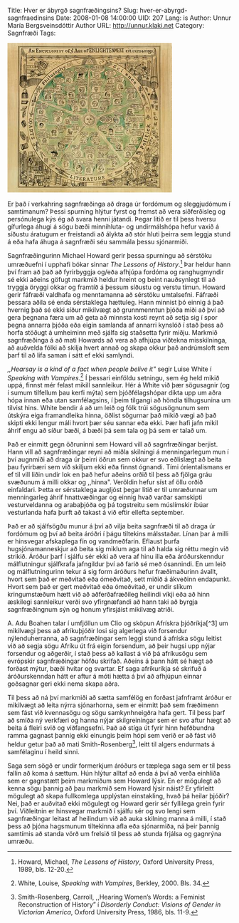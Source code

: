 Title: Hver er ábyrgð sagnfræðingsins?
Slug: hver-er-abyrgd-sagnfraedinsins
Date: 2008-01-08 14:00:00
UID: 207
Lang: is
Author: Unnur María Bergsveinsdóttir
Author URL: http://unnur.klaki.net
Category: Sagnfræði
Tags: 

![Mynd](495.jpg)

Er það í verkahring sagnfræðinga að draga úr fordómum og sleggjudómum í samtímanum? Þessi spurning hlýtur fyrst og fremst að vera siðferðisleg og persónulega kýs ég að svara henni játandi. Þegar litið er til þess hversu gífurlega áhugi á sögu bæði minnihluta- og undirmálshópa hefur vaxið á síðustu áratugum er freistandi að álykta að stór hluti þeirra sem leggja stund á eða hafa áhuga á sagnfræði séu sammála þessu sjónarmiði. 

Sagnfræðingurinn Michael Howard gerir þessa spurningu að sérstöku umræðuefni í upphafi bókar sinnar _The Lessons of History_.[^1] Þar heldur hann því fram að það að fyrirbyggja og/eða afhjúpa fordóma og ranghugmyndir sé ekki aðeins göfugt markmið heldur hreint og beint nauðsynlegt til að tryggja öryggi okkar og framtíð á þessum síðustu og verstu tímun. Howard gerir fáfræði valdhafa og menntamanna að sérstöku umtalsefni. Fáfræði þessara aðila sé enda sérstaklega hættuleg. Hann minnist þó einnig á það hvernig það sé ekki síður mikilvægt að grunnmenntun þjóða miði að því að gera þegnana færa um að geta að minnsta kosti reynt að setja sig í spor þegna annarra þjóða eða eigin samlanda af annarri kynslóð í stað þess að horfa stöðugt á umheiminn með sjálfa sig staðsetta fyrir miðju. Markmið sagnfræðinga á að mati Howards að vera að afhjúpa viðtekna misskilninga, að auðvelda fólki að skilja hvert annað og skapa okkur það andrúmsloft sem þarf til að lifa saman í sátt ef ekki samlyndi. 

_,,Hearsay is a kind of a fact when people belive it"_ segir Luise White í _Speaking with Vampires_.[^2] Í þessari einföldu setningu, sem ég held mikið uppá, finnst mér felast mikill sannleikur. Hér á White við þær sögusagnir (og í sumum tilfellum þau kerfi mýta) sem þjóðfélagshópar dikta upp um aðra hópa innan eða utan samfélagsins, í þeim tilgangi að höndla tilhugsunina um tilvist hins. White bendir á að um leið og fólk trúi sögusögnunum sem útskýra eiga framandleika hinna, öðlist sögurnar það mikið vægi að það skipti ekki lengur máli hvort þær séu sannar eða ekki. Þær hafi jafn mikil áhrif engu að síður bæði, á bæði þá sem tala og þá sem er talað um. 

Það er einmitt gegn öðruninni sem Howard vill að sagnfræðingar berjist. Hann vill að sagnfræðingar reyni að miðla skilningi á menningarlegum mun í því augnmiði að draga úr þeirri öðrun sem okkur er svo eðlislægt að beita þau fyrirbæri sem við skiljum ekki eða finnst ógnandi. Tími óríentalismans er ef til vill liðin undir lok en það hefur aðeins orðið til þess að fjölga gráu svæðunum á milli okkar og ,,hinna". Veröldin hefur síst af öllu orðið einfaldari. Þetta er sérstaklega augljóst þegar litið er til umræðunnar um menningarleg áhrif hnattvæðingar og einnig hvað varðar samskipti vesturveldanna og arabaþjóða og þá togstreitu sem múslímskir íbúar vesturlanda hafa þurft að takast á við eftir ellefta september. 

Það er að sjálfsögðu munur á því að vilja beita sagnfræði til að draga úr fordómum og því að beita áróðri í þágu tiltekins málsstaðar. Línan þar á milli er hinsvegar afskaplega fín og vandmeðfarin. Eflaust þurfa hugsjónamanneskjur að beita sig miklum aga til að halda sig réttu megin við strikið. Áróður þarf í sjálfu sér ekki að vera af hinu illa eða áróðurskenndur málflutningur sjálfkrafa jafngildur því að farið sé með ósannindi. En um leið og málflutningurinn tekur á sig form áróðurs hefur fræðimaðurinn ávallt, hvort sem það er meðvitað eða ómeðvitað, sett miðið á ákveðinn endapunkt. Hvort sem það er gert meðvitað eða ómeðvitað, er undir slíkum kringumstæðum hætt við að aðferðafræðileg heilindi víkji eða að hinn æskilegi sannleikur verði svo yfirgnæfandi að hann taki að byrgja sagnfræðingnum sýn og honum yfirsjáist mikilvæg atriði. 

A. Adu Boahen talar í umfjöllun um Clio og sköpun Afrískra þjóðríkja[^3] um mikilvægi þess að afríkuþjóðir losi sig algerlega við forsendur nýlenduherranna, að sagnfræðingar sem leggi stund á afríska sögu leitist við að segja sögu Afríku út frá eigin forsendum, að þeir hugsi upp nýjar forsendur og aðgerðir, í stað þess að kallast á við þá afríkusögu sem evrópskir sagnfræðingar höfðu skrifað. Aðeins á þann hátt sé hægt að forðast mýtur, bæði hvítar og svartar. Ef saga afríkuríkja sé skrifuð á áróðurskenndan hátt er aftur á móti hætta á því að afhjúpun einnar goðsagnar geri ekki nema skapa aðra. 

Til þess að ná því markmiði að sætta samfélög en forðast jafnframt áróður er mikilvægt að leita nýrra sjónarhorna, sem er einmitt það sem fræðimenn sem fást við kvennasögu og sögu samkynhneigðra hafa gert. Til þess þarf að smíða ný verkfæri og hanna nýjar skilgreiningar sem er svo aftur hægt að beita á fleiri svið og viðfangsefni. Það að stíga út fyrir hinn hefðbundna ramma gagnast þannig ekki einungis þeim hópi sem verið er að fást við heldur getur það að mati Smith-Rosenberg[^4], leitt til algers endurmats á samfélaginu í heild sinni.

Saga sem sögð er undir formerkjum áróðurs er tæplega saga sem er til þess fallin að koma á sættum. Hún hlýtur alltaf að enda á því að verða einhliða sem er gagnstætt þeim markmiðum sem Howard lýsir. En er mögulegt að kenna sögu þannig að þau markmið sem Howard lýsir náist? Er yfirleitt mögulegt að skapa fullkomlega upplýstan einstakling, hvað þá heilar þjóðir? Nei, það er auðvitað ekki mögulegt og Howard gerir sér fyllilega grein fyrir því. Viðleitnin er hinsvegar markmið í sjálfu sér og svo lengi sem sagnfræðingar leitast af heilindum við að auka skilning manna á milli, í stað þess að þjóna hagsmunum tiltekinna afla eða sjónarmiða, ná þeir þannig samtímis að standa vörð um frelsið til þess að stunda frjálsa og gagnrýna umræðu.

[^1]: Howard, Michael, _The Lessons of History_, Oxford University Press, 1989, bls. 12-20.
[^2]: White, Louise,  _Speaking with Vampires_, Berkley, 2000. Bls. 34.
[^2]: Boahen, A. Adu, _Clio and Nation-Building in Africa_, Ghana Universities Press, 1975, bls. 9-22.
[^4]: Smith-Rosenberg, Carroll, ,,Hearing Women’s Words: a Feminist Reconstruction of History” í _Disorderly Conduct: Visions of Gender in Victorian America_, Oxford University Press, 1986, bls. 11-9. 

